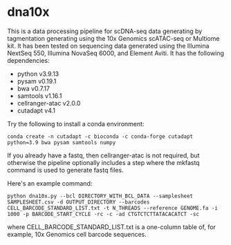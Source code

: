 # dna10x

This is a data processing pipeline for scDNA-seq data generating by tagmentation generating using the 10x Genomics scATAC-seq or Multiome kit.  It has been tested on sequencing data generated using the Illumina NextSeq 550, Illumina NovaSeq 6000, and Element Aviti. It has the following dependencies:

- python v3.9.13
- pysam v0.19.1 
- bwa v0.7.17
- samtools v1.16.1
- cellranger-atac v2.0.0
- cutadapt v4.1

Try the following to install a conda environment:
```
conda create -n cutadapt -c bioconda -c conda-forge cutadapt python=3.9 bwa pysam samtools numpy
```

If you already have a fastq, then cellranger-atac is not required, but otherwise the pipeline optionally includes a step where the mkfastq command is used to generate fastq files.

Here's an example command:

```
python dna10x.py --bcl DIRECTORY_WITH_BCL_DATA --samplesheet SAMPLESHEET.csv -d OUTPUT_DIRECTORY --barcodes CELL_BARCODE_STANDARD_LIST.txt -t N_THREADS --reference GENOME.fa -i 1000 -p BARCODE_START_CYCLE -rc -c -ad CTGTCTCTTATACACATCT -sc
```

where CELL_BARCODE_STANDARD_LIST.txt is a one-column table of, for example, 10x Genomics cell barcode sequences.
